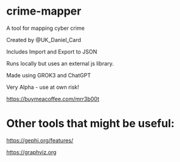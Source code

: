 # crime-mapper
A tool for mapping cyber crime

Created by @UK_Daniel_Card

Includes Import and Export to JSON

Runs locally but uses an external js library.

Made using GROK3 and ChatGPT

Very Alpha - use at own risk!


https://buymeacoffee.com/mrr3b00t

# Other tools that might be useful:
https://gephi.org/features/


https://graphviz.org

